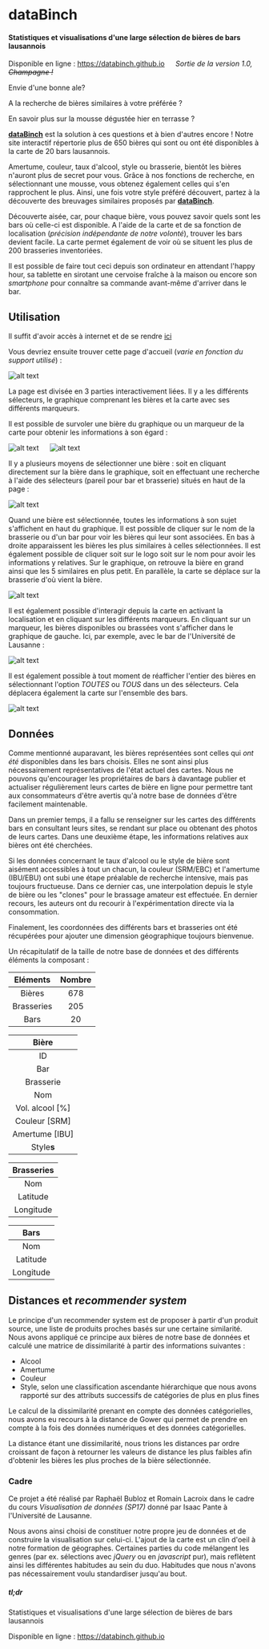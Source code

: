 # **dataBinch**
#### Statistiques et visualisations d'une large sélection de bières de bars lausannois

Disponible en ligne : https://databinch.github.io &emsp; *Sortie de la version 1.0, ~~Champagne !~~*

Envie d'une bonne ale?

A la recherche de bières similaires à votre préférée ?

En savoir plus sur la mousse dégustée hier en terrasse ?

[**dataBinch**](https://databinch.github.io) est la solution à ces questions et à bien d'autres encore ! Notre site interactif répertorie plus de 650 bières qui sont ou ont été disponibles à la carte de 20 bars lausannois.

Amertume, couleur, taux d'alcool, style ou brasserie, bientôt les bières n'auront plus de secret pour vous. Grâce à nos fonctions de recherche, en sélectionnant une mousse, vous obtenez également celles qui s'en rapprochent le plus. Ainsi, une fois votre style préféré découvert, partez à la découverte des breuvages similaires proposés par [**dataBinch**](https://databinch.github.io).

Découverte aisée, car, pour chaque bière, vous pouvez savoir quels sont les bars où celle-ci est disponible. A l'aide de la carte et de sa fonction de localisation (_précision indépendante de notre volonté_), trouver les bars devient facile. La carte permet également de voir où se situent les plus de 200 brasseries inventoriées.

Il est possible de faire tout ceci depuis son ordinateur en attendant l'happy hour, sa tablette en sirotant une cervoise fraîche à la maison ou encore son _smartphone_ pour connaître sa commande avant-même d'arriver dans le bar.

## Utilisation
Il suffit d'avoir accès à internet et de se rendre [ici](https://databinch.github.io)

Vous devriez ensuite trouver cette page d'accueil (_varie en fonction du support utilisé_) :

![alt text](/data/img_readme/1_acc.PNG "Page d'acceuil")

La page est divisée en 3 parties interactivement liées. Il y a les différents sélecteurs, le graphique comprenant les bières et la carte avec ses différents marqueurs.

Il est possible de survoler une bière du graphique ou un marqueur de la carte pour obtenir les informations à son égard :

![alt text](/data/img_readme/2_survol.PNG "Tooltip graphique au survol") &emsp; ![alt text](/data/img_readme/2bis_survol.PNG "Tooltip carte au survol")

Il y a plusieurs moyens de sélectionner une bière : soit en cliquant directement sur la bière dans le graphique, soit en effectuant une recherche à l'aide des sélecteurs (pareil pour bar et brasserie) situés en haut de la page :

![alt text](/data/img_readme/3_rech.PNG "Recherche dans le sélecteur")

Quand une bière est sélectionnée, toutes les informations à son sujet s'affichent en haut du graphique. Il est possible de cliquer sur le nom de la brasserie ou d'un bar pour voir les bières qui leur sont associées.
En bas à droite apparaissent les bières les plus similaires à celles sélectionnées. Il est également possible de cliquer soit sur le logo soit sur le nom pour avoir les informations y relatives. Sur le graphique, on retrouve la bière en grand ainsi que les 5 similaires en plus petit. En parallèle, la carte se déplace sur la brasserie d'où vient la bière.

![alt text](/data/img_readme/4_trouve.PNG "Page avec bière sélectionnée")

Il est également possible d'interagir depuis la carte en activant la localisation et en cliquant sur les différents marqueurs. En cliquant sur un marqueur, les bières disponibles ou brassées vont s'afficher dans le graphique de gauche. Ici, par exemple, avec le bar de l'Université de Lausanne :

![alt text](/data/img_readme/5_bar.PNG "Exemple de sélection d'un bar")

Il est également possible à tout moment de réafficher l'entier des bières en sélectionnant l'option _TOUTES_ ou _TOUS_ dans un des sélecteurs. Cela déplacera également la carte sur l'ensemble des bars.

![alt text](/data/img_readme/6_toutes.PNG "Option à choisir pour réinitialiser")

## Données

Comme mentionné auparavant, les bières représentées sont celles qui *ont été* disponibles dans les bars choisis. Elles ne sont ainsi plus nécessairement représentatives de l'état actuel des cartes. Nous ne pouvons qu'encourager les propriétaires de bars à davantage publier et actualiser régulièrement leurs cartes de bière en ligne pour permettre tant aux consommateurs d'être avertis qu'à notre base de données d'être facilement maintenable.

Dans un premier temps, il a fallu se renseigner sur les cartes des différents bars en consultant leurs sites, se rendant sur place ou obtenant des photos de leurs cartes. Dans une deuxième étape, les informations relatives aux bières ont été cherchées.

Si les données concernant le taux d'alcool ou le style de bière sont aisément accessibles à tout un chacun, la couleur (SRM/EBC) et l'amertume (IBU/EBU) ont subi une étape préalable de recherche intensive, mais pas toujours fructueuse. Dans ce dernier cas, une interpolation depuis le style de bière ou les "clones" pour le brassage amateur est effectuée. En dernier recours, les auteurs ont du recourir à l'expérimentation directe via la consommation.

Finalement, les coordonnées des différents bars et brasseries ont été récupérées pour ajouter une dimension géographique toujours bienvenue.

Un récapitulatif de la taille de notre base de données et des différents éléments la composant :

| Eléments | Nombre |
|:--------:|:------:|
|Bières    |678     |
|Brasseries|205     |
|Bars      |20      |

| Bière         |
|:-------------:|
|ID             |
|Bar            |
|Brasserie      |
|Nom            |
|Vol. alcool [%]|
|Couleur [SRM]  |
|Amertume [IBU] |
|Style**s**     |

|Brasseries|
|:--------:|
|Nom       |
|Latitude  |
|Longitude |

|Bars     |
|:-------:|
|Nom      |
|Latitude |
|Longitude|

## Distances et _recommender system_

Le principe d'un recommender system est de proposer à partir d'un produit source, une liste de produits proches basés sur une certaine similarité.
Nous avons appliqué ce principe aux bières de notre base de données et calculé une matrice de dissimilarité à partir des informations suivantes :
- Alcool
- Amertume
- Couleur
- Style, selon une classification ascendante hiérarchique que nous avons rapporté sur des attributs successifs de catégories de plus en plus fines

Le calcul de la dissimilarité prenant en compte des données catégorielles, nous avons eu recours à la distance de Gower qui permet de prendre en compte à la fois des données numériques et des données catégorielles.

La distance étant une dissimilarité, nous trions les distances par ordre croissant de façon à retourner les valeurs de distance les plus faibles afin d'obtenir les bières les plus proches de la bière sélectionnée.

### Cadre
Ce projet a été réalisé par Raphaël Bubloz et Romain Lacroix dans le cadre du cours _Visualisation de données (SP17)_ donné par Isaac Pante à l'Université de Lausanne.

Nous avons ainsi choisi de constituer notre propre jeu de données et de construire la visualisation sur celui-ci. L'ajout de la carte est un clin d'oeil à notre formation de géographes. Certaines parties du code mélangent les genres (par ex. sélections avec _jQuery_ ou en _javascript_ pur), mais reflètent ainsi les différentes habitudes au sein du duo. Habitudes que nous n'avons pas nécessairement voulu standardiser jusqu'au bout.

##### tl;dr
Statistiques et visualisations d'une large sélection de bières de bars lausannois

Disponible en ligne : https://databinch.github.io
